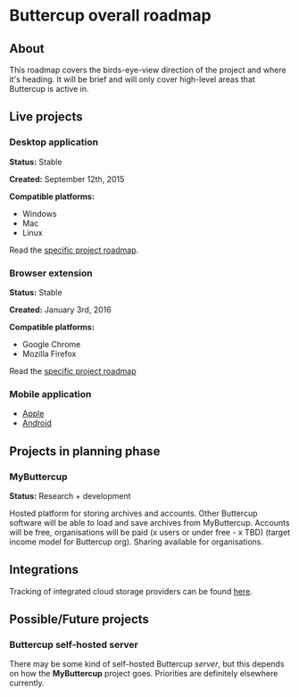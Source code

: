 # Buttercup overall roadmap

## About
This roadmap covers the birds-eye-view direction of the project and where it's heading. It will be brief and will only cover high-level areas that Buttercup is active in.

## Live projects

### Desktop application

**Status:** Stable

**Created:** September 12th, 2015

**Compatible platforms:**
 * Windows
 * Mac
 * Linux

Read the [specific project roadmap](BUTTERCUP_DESKTOP.md).

### Browser extension

**Status:** Stable

**Created:** January 3rd, 2016

**Compatible platforms:**
 * Google Chrome
 * Mozilla Firefox
 
Read the [specific project roadmap](BUTTERCUP_BROWSER_EXTENSION.md)

### Mobile application

* [Apple](https://itunes.apple.com/us/app/buttercup-password-manager/id1294001514?ls=1&mt=8)
* [Android](https://play.google.com/store/apps/details?id=com.buttercup&hl=en)
 
## Projects in planning phase

### MyButtercup

**Status:** Research + development

Hosted platform for storing archives and accounts. Other Buttercup software will be able to load and save archives from MyButtercup. Accounts will be free, organisations will be paid (x users or under free - x TBD) (target income model for Buttercup org). Sharing available for organisations.

## Integrations
Tracking of integrated cloud storage providers can be found [here](CLOUD_SERVICES.md).

## Possible/Future projects

### Buttercup self-hosted server

There may be some kind of self-hosted Buttercup _server_, but this depends on how the **MyButtercup** project goes. Priorities are definitely elsewhere currently.
